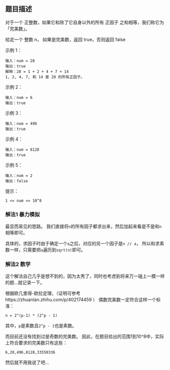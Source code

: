 ## 题目描述
对于一个 正整数，如果它和除了它自身以外的所有 正因子 之和相等，我们称它为 「完美数」。

给定一个 整数 n， 如果是完美数，返回 true，否则返回 false

示例 1：
```
输入：num = 28
输出：true
解释：28 = 1 + 2 + 4 + 7 + 14
1, 2, 4, 7, 和 14 是 28 的所有正因子。
```
示例 2：
```
输入：num = 6
输出：true
```
示例 3：
```
输入：num = 496
输出：true
```
示例 4：
```
输入：num = 8128
输出：true
```
示例 5：
```
输入：num = 2
输出：false
```

提示：
```
1 <= num <= 10^8
```

### 解法1 暴力模拟
最显而易见的思路。
我们直接将`n`的所有因子都求出来，然后加起来看是不是和`n`相等即可。

具体的，求因子时由于确定一个`a`之后，对应的另一个因子是`n // a`，
所以和求素数一样，只需要把`a`遍历到`sqrt(n)`即可。

### 解法2 数学
这个解法自己几乎是想不到的，因为太秀了，同时也考虑到将来万一碰上一模一样的题…就记录一下。

根据欧几里得-欧拉定理，（证明可参考https://zhuanlan.zhihu.com/p/402174459 ）
偶数完美数一定符合这样一个标准：
```text
n = 2^(p-1) * (2^p - 1)
```
其中，`p`是素数且`2^p - 1`也是素数。

而目前还没有找到过是奇数的完美数。
因此，在题目给出的范围1到10^8中，实际上符合要求的完美数只有这些：
```text
6,28,496,8128,33550336
```

然后就不用我说了吧…